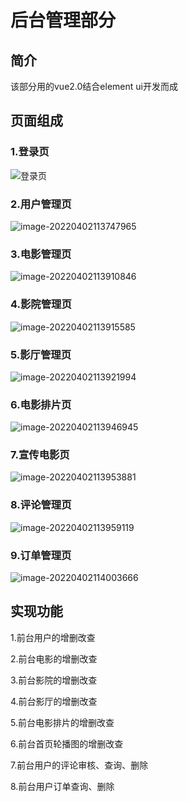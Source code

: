 # 后台管理部分

## 简介

该部分用的vue2.0结合element ui开发而成

## 页面组成

### 1.登录页

![登录页](https://fastly.jsdelivr.net/gh/aaaa8880788/duck-img//project/my_cinema_old/202206242251780.png)

### 2.用户管理页

![image-20220402113747965](https://fastly.jsdelivr.net/gh/aaaa8880788/duck-img//project/my_cinema_old/202206242251458.png)

### 3.电影管理页

![image-20220402113910846](https://fastly.jsdelivr.net/gh/aaaa8880788/duck-img//project/my_cinema_old/202206242251131.png)

### 4.影院管理页

![image-20220402113915585](https://fastly.jsdelivr.net/gh/aaaa8880788/duck-img//project/my_cinema_old/202206242251129.png)

### 5.影厅管理页

![image-20220402113921994](https://fastly.jsdelivr.net/gh/aaaa8880788/duck-img//project/my_cinema_old/202206242251393.png)

### 6.电影排片页

![image-20220402113946945](https://fastly.jsdelivr.net/gh/aaaa8880788/duck-img//project/my_cinema_old/202206242251090.png)

### 7.宣传电影页

![image-20220402113953881](https://fastly.jsdelivr.net/gh/aaaa8880788/duck-img//project/my_cinema_old/202206242251749.png)

### 8.评论管理页

![image-20220402113959119](https://fastly.jsdelivr.net/gh/aaaa8880788/duck-img//project/my_cinema_old/202206242251313.png)

### 9.订单管理页

![image-20220402114003666](https://fastly.jsdelivr.net/gh/aaaa8880788/duck-img//project/my_cinema_old/202206242251026.png)

## 实现功能

1.前台用户的增删改查

2.前台电影的增删改查

3.前台影院的增删改查

4.前台影厅的增删改查

5.前台电影排片的增删改查

6.前台首页轮播图的增删改查

7.前台用户的评论审核、查询、删除

8.前台用户订单查询、删除
